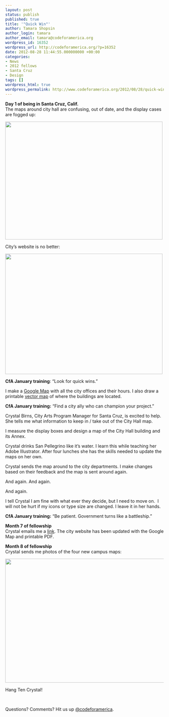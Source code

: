 ```yaml
---
layout: post
status: publish
published: true
title: '"Quick Win"'
author: Tamara Shopsin
author_login: tamara
author_email: tamara@codeforamerica.org
wordpress_id: 16352
wordpress_url: http://codeforamerica.org/?p=16352
date: 2012-08-28 11:44:55.000000000 +00:00
categories:
- News
- 2012 fellows
- Santa Cruz
- Design
tags: []
wordpress_html: true
wordpress_permalink: http://www.codeforamerica.org/2012/08/28/quick-win/
---
```


<p><strong>Day 1 of being in Santa Cruz, Calif.</strong><br/>
The maps around city hall are confusing, out of date, and the display cases are fogged up:</p>
<p><img alt="" class="alignnone size-full wp-image-16354" height="375" src="http://codeforamerica.org/wp-content/uploads/2012/08/oldfrontmapsm.jpg" title="oldfrontmapsm" width="500"/></p>
<p>City’s website is no better:</p>
<p><img alt="" class="alignnone size-full wp-image-16355" height="383" src="http://codeforamerica.org/wp-content/uploads/2012/08/oldwebmap.jpg" title="oldwebmap" width="500"/></p>
<p><strong>CfA January training</strong>: “Look for quick wins.”</p>
<p>I make a <a href="https://maps.google.com/maps/ms?msid=209512327102246183896.0004b7ed3faaa9791a0bc&amp;msa=0&amp;ie=UTF8&amp;t=m&amp;ll=36.974924,-122.028365&amp;spn=0.012,0.018239&amp;z=17&amp;source=embed" target="_blank">Google Map</a> with all the city offices and their hours. I also draw a printable <a href="http://codeforamerica.org/wp-content/uploads/2012/08/SMALLMAP.pdf" target="_blank">vector map</a> of where the buildings are located.</p>
<p><strong>CfA January training:</strong> “Find a city ally who can champion your project.”</p>
<p>Crystal Birns, City Arts Program Manager for Santa Cruz, is excited to help. She tells me what information to keep in / take out of the City Hall map.</p>
<p>I measure the display boxes and design a map of the City Hall building and its Annex.</p>
<p>Crystal drinks San Pellegrino like it’s water. I learn this while teaching her Adobe Illustrator. After four lunches she has the skills needed to update the maps on her own.</p>
<p>Crystal sends the map around to the city departments. I make changes based on their feedback and the map is sent around again.</p>
<p>And again. And again.</p>
<p>And again.</p>
<p>I tell Crystal I am fine with what ever they decide, but I need to move on.  I will not be hurt if my icons or type size are changed. I leave it in her hands.</p>
<p><strong>CfA January training:</strong> “Be patient. Government turns like a battleship.”</p>
<p><strong>Month 7 of fellowship<br/>
</strong>Crystal emails me a <a href="http://cityofsantacruz.com/index.aspx?page=1860" target="_blank">link</a>. The city website has been updated with the Google Map and printable PDF.</p>
<p><strong>Month 8 of fellowship<br/>
</strong>Crystal sends me photos of the four new campus maps:</p>
<p><img alt="" class="alignnone size-full wp-image-16358" height="394" src="http://codeforamerica.org/wp-content/uploads/2012/08/newfrontmap550.jpg" title="newfrontmap550" width="550"/></p>
<p>Hang Ten Crystal!</p>
<p> </p>
<p>Questions? Comments? Hit us up <a href="http://twitter.com/codeforamerica" target="_blank">@codeforamerica</a>.</p>
